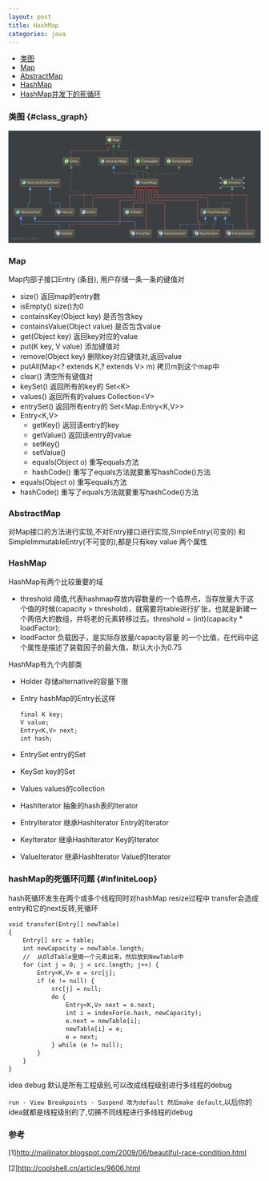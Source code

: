 ```yaml
---
layout: post
title: HashMap
categories: java
---
```


*   [类图](#class_graph)
*   [Map](#map)
*   [AbstractMap](#abstractMap)
*   [HashMap](#hashMap)
*   [HashMap并发下的死循环](#infiniteLoop)


### 类图 {#class_graph}

![map类图](/images/java/map.png)

### Map 

Map内部子接口Entry (条目), 用户存储一条一条的键值对

*   size() 返回map的entry数
*   isEmpty() size()为0 
*   containsKey(Object key) 是否包含key
*   containsValue(Object value) 是否包含value
*   get(Object key) 返回key对应的value
*   put(K key, V value) 添加键值对
*   remove(Object key) 删除key对应键值对,返回value
*   putAll(Map\<? extends K,? extends V\> m) 拷贝m到这个map中
*   clear() 清空所有键值对
*   keySet() 返回所有的key的 Set\<K\>
*   values() 返回所有的values Collection\<V\>
*   entrySet() 返回所有entry的 Set\<Map.Entry\<K,V\>\>
*   Entry<K,V> 
    *   getKey() 返回该entry的key
    *   getValue()  返回该entry的value
    *   setKey()
    *   setValue()
    *   equals(Object o) 重写equals方法
    *   hashCode() 重写了equals方法就要重写hashCode()方法
*   equals(Object o) 重写equals方法
*   hashCode() 重写了equals方法就要重写hashCode()方法

### AbstractMap

对Map接口的方法进行实现,不对Entry接口进行实现,SimpleEntry(可变的) 和 SimpleImmutableEntry(不可变的),都是只有key value 两个属性 

### HashMap
HashMap有两个比较重要的域 

*   threshold 阈值,代表hashmap存放内容数量的一个临界点，当存放量大于这个值的时候(capacity > threshold)，就需要将table进行扩张，也就是新建一个两倍大的数组，并将老的元素转移过去。threshold = (int)(capacity * loadFactor);
*   loadFactor 负载因子，是实际存放量/capacity容量 的一个比值，在代码中这个属性是描述了装载因子的最大值，默认大小为0.75

HashMap有九个内部类

*   Holder 存储alternative的容量下限
*   Entry hashMap的Entry长这样

        final K key;
        V value;
        Entry<K,V> next;
        int hash;
*   EntrySet entry的Set
*   KeySet key的Set
*   Values values的collection
*   HashIterator 抽象的hash表的Iterator
*   EntryIterator 继承HashIterator Entry的Iterator
*   KeyIterator 继承HashIterator Key的Iterator
*   ValueIterator 继承HashIterator Value的Iterator

### hashMap的死循环问题 {#infiniteLoop}

hash死循环发生在两个或多个线程同时对hashMap resize过程中 transfer会造成entry和它的next反转,死循环

    void transfer(Entry[] newTable)
    {
        Entry[] src = table;
        int newCapacity = newTable.length;
        //  从OldTable里摘一个元素出来，然后放到NewTable中
        for (int j = 0; j < src.length; j++) {
            Entry<K,V> e = src[j];
            if (e != null) {
                src[j] = null;
                do {
                    Entry<K,V> next = e.next;
                    int i = indexFor(e.hash, newCapacity);
                    e.next = newTable[i];
                    newTable[i] = e;
                    e = next;
                } while (e != null);
            }
        }
    }

idea debug 默认是所有工程级别,可以改成线程级别进行多线程的debug

`run - View Breakpoints - Suspend 改为default 然后make default`,以后你的idea就都是线程级别的了,切换不同线程进行多线程的debug
    
### 参考

[1]<http://mailinator.blogspot.com/2009/06/beautiful-race-condition.html>

[2]<http://coolshell.cn/articles/9606.html>